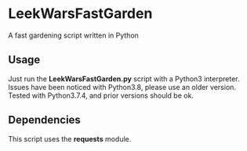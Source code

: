 # LeekWarsFastGarden
A fast gardening script written in Python

## Usage
Just run the **LeekWarsFastGarden.py** script with a Python3 interpreter.
Issues have been noticed with Python3.8, please use an older version. Tested with Python3.7.4, and prior versions should be ok.

## Dependencies
This script uses the **requests** module.
